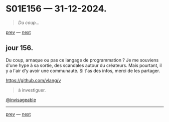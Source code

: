 # S01E156 — 31-12-2024.

> *Du coup...*

[prev](S01E155-30-12-2024.md) — [next](S01E157-01-01-2025.md)     

## jour 156.

Du coup, arnaque ou pas ce langage de programmation ? Je me souviens d'une hype à sa sortie, des scandales autour du créateurs. Mais pourtant, il y a l'air d'y avoir une communauté. Si t'as des infos, merci de les partager.

https://github.com/vlang/v

> à investiguer.

[@invisageable](https://twitter.com/invisageable)   

---

[prev](S01E155-30-12-2024.md) — [next](S01E157-01-01-2025.md)   
